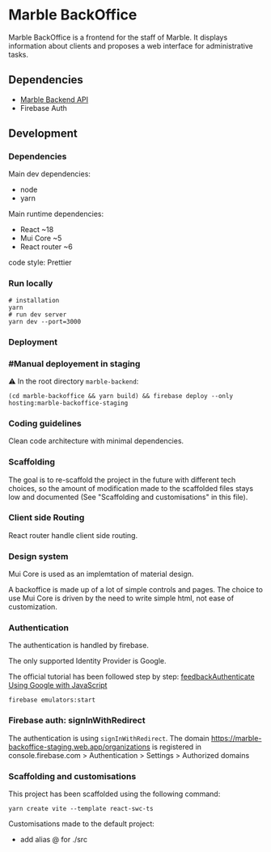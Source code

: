 # Marble BackOffice

Marble BackOffice is a frontend for the staff of Marble. It displays information about clients and proposes a web interface for administrative tasks.

## Dependencies

- [Marble Backend API](https://github.com/checkmarble/marble-backend)
- Firebase Auth

## Development

### Dependencies

Main dev dependencies:

- node
- yarn

Main runtime dependencies:

- React ~18
- Mui Core ~5
- React router ~6

code style: Prettier

### Run locally

```
# installation
yarn
# run dev server
yarn dev --port=3000
```

### Deployment

### #Manual deployement in staging

⚠️ In the root directory `marble-backend`:

```
(cd marble-backoffice && yarn build) && firebase deploy --only hosting:marble-backoffice-staging
```


### Coding guidelines

Clean code architecture with minimal dependencies.

### Scaffolding

The goal is to re-scaffold the project in the future with different tech choices, so the amount of modification made to the scaffolded files stays low and documented (See "Scaffolding and customisations" in this file).

### Client side Routing

React router handle client side routing.

### Design system

Mui Core is used as an implemtation of material design.

A backoffice is made up of a lot of simple controls and pages. The choice to use Mui Core is driven by the need to write simple html, not ease of customization.

### Authentication

The authentication is handled by firebase.

The only supported Identity Provider is Google.

The official tutorial has been followed step by step: [feedbackAuthenticate Using Google with JavaScript](https://firebase.google.com/docs/auth/web/google-signin)

`firebase emulators:start`

### Firebase auth: signInWithRedirect

The authentication is using `signInWithRedirect`. The domain https://marble-backoffice-staging.web.app/organizations is registered in console.firebase.com > Authentication > Settings > Authorized domains

### Scaffolding and customisations

This project has been scaffolded using the following command:

```
yarn create vite --template react-swc-ts
```

Customisations made to the default project:

- add alias @ for ./src
